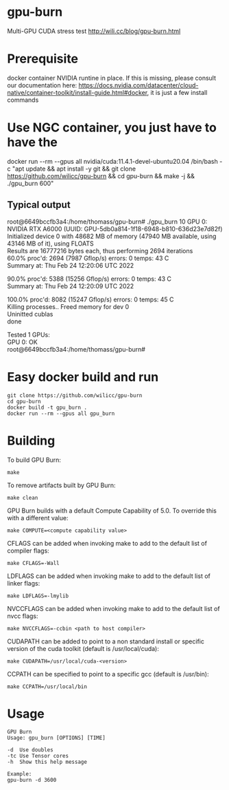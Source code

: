 # gpu-burn
Multi-GPU CUDA stress test
http://wili.cc/blog/gpu-burn.html

# Prerequisite
docker container NVIDIA runtine in place. If this is missing, please consult our documentation here: https://docs.nvidia.com/datacenter/cloud-native/container-toolkit/install-guide.html#docker, it is just a few install commands

# Use NGC container, you just have to have the  
docker run --rm --gpus all nvidia/cuda:11.4.1-devel-ubuntu20.04 /bin/bash -c "apt update && apt install -y git && git clone https://github.com/wilicc/gpu-burn && cd gpu-burn && make -j && ./gpu_burn 600"

## Typical output
root@6649bccfb3a4:/home/thomass/gpu-burn# ./gpu_burn 10
GPU 0: NVIDIA RTX A6000 (UUID: GPU-5db0a814-1f18-6948-b810-636d23e7d82f)       
Initialized device 0 with 48682 MB of memory (47940 MB available, using 43146 MB of it), using FLOATS       
Results are 16777216 bytes each, thus performing 2694 iterations       
60.0%  proc'd: 2694 (7987 Gflop/s)   errors: 0   temps: 43 C       
	Summary at:   Thu Feb 24 12:20:06 UTC 2022      

90.0%  proc'd: 5388 (15256 Gflop/s)   errors: 0   temps: 43 C      
	Summary at:   Thu Feb 24 12:20:09 UTC 2022       

100.0%  proc'd: 8082 (15247 Gflop/s)   errors: 0   temps: 45 C     
Killing processes.. Freed memory for dev 0      
Uninitted cublas     
done     

Tested 1 GPUs:    
	GPU 0: OK     
root@6649bccfb3a4:/home/thomass/gpu-burn#    

# Easy docker build and run
```
git clone https://github.com/wilicc/gpu-burn
cd gpu-burn
docker build -t gpu_burn .
docker run --rm --gpus all gpu_burn
```

# Building
To build GPU Burn:

`make`

To remove artifacts built by GPU Burn:

`make clean`

GPU Burn builds with a default Compute Capability of 5.0.
To override this with a different value:

`make COMPUTE=<compute capability value>`

CFLAGS can be added when invoking make to add to the default
list of compiler flags:

`make CFLAGS=-Wall`

LDFLAGS can be added when invoking make to add to the default
list of linker flags:

`make LDFLAGS=-lmylib`

NVCCFLAGS can be added when invoking make to add to the default
list of nvcc flags:

`make NVCCFLAGS=-ccbin <path to host compiler>`

CUDAPATH can be added to point to a non standard install or
specific version of the cuda toolkit (default is 
/usr/local/cuda):

`make CUDAPATH=/usr/local/cuda-<version>`

CCPATH can be specified to point to a specific gcc (default is
/usr/bin):

`make CCPATH=/usr/local/bin`

# Usage

    GPU Burn
    Usage: gpu_burn [OPTIONS] [TIME]
    
    -d	Use doubles
    -tc	Use Tensor cores
    -h	Show this help message
    
    Example:
    gpu-burn -d 3600
